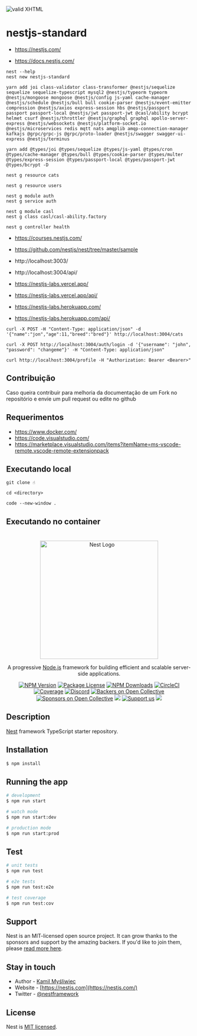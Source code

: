 [checkmark]: https://raw.githubusercontent.com/mozgbrasil/mozgbrasil.github.io/master/assets/images/logos/logo_32_32.png 'MOZG'

![valid XHTML][checkmark]

# nestjs-standard

- https://nestjs.com/

- https://docs.nestjs.com/

```
nest --help
nest new nestjs-standard

yarn add joi class-validator class-transformer @nestjs/sequelize sequelize sequelize-typescript mysql2 @nestjs/typeorm typeorm @nestjs/mongoose mongoose @nestjs/config js-yaml cache-manager @nestjs/schedule @nestjs/bull bull cookie-parser @nestjs/event-emitter compression @nestjs/axios express-session hbs @nestjs/passport passport passport-local @nestjs/jwt passport-jwt @casl/ability bcrypt helmet csurf @nestjs/throttler @nestjs/graphql graphql apollo-server-express @nestjs/websockets @nestjs/platform-socket.io @nestjs/microservices redis mqtt nats amqplib amqp-connection-manager kafkajs @grpc/grpc-js @grpc/proto-loader @nestjs/swagger swagger-ui-express @nestjs/terminus

yarn add @types/joi @types/sequelize @types/js-yaml @types/cron @types/cache-manager @types/bull @types/cookie-parser @types/multer @types/express-session @types/passport-local @types/passport-jwt @types/bcrypt -D

nest g resource cats

nest g resource users

nest g module auth
nest g service auth

nest g module casl
nest g class casl/casl-ability.factory

nest g controller health

```

- https://courses.nestjs.com/
- https://github.com/nestjs/nest/tree/master/sample

- http://localhost:3003/
- http://localhost:3004/api/

- https://nestjs-labs.vercel.app/
- https://nestjs-labs.vercel.app/api/

- https://nestjs-labs.herokuapp.com/
- https://nestjs-labs.herokuapp.com/api/

```
curl -X POST -H "Content-Type: application/json" -d '{"name":"jon","age":11,"breed":"bred"}' http://localhost:3004/cats

curl -X POST http://localhost:3004/auth/login -d '{"username": "john", "password": "changeme"}' -H "Content-Type: application/json"

curl http://localhost:3004/profile -H "Authorization: Bearer <Bearer>"
```

## Contribuição

Caso queira contribuir para melhoria da documentação de um Fork no repositório e envie um pull request ou edite no github

## Requerimentos

- https://www.docker.com/
- https://code.visualstudio.com/
- https://marketplace.visualstudio.com/items?itemName=ms-vscode-remote.vscode-remote-extensionpack

## Executando local

```
git clone ☝️

cd <directory>

code --new-window .
```

## Executando no container

#

<p align="center">
  <a href="http://nestjs.com/" target="blank"><img src="https://nestjs.com/img/logo_text.svg" width="320" alt="Nest Logo" /></a>
</p>

[circleci-image]: https://img.shields.io/circleci/build/github/nestjs/nest/master?token=abc123def456
[circleci-url]: https://circleci.com/gh/nestjs/nest

  <p align="center">A progressive <a href="http://nodejs.org" target="_blank">Node.js</a> framework for building efficient and scalable server-side applications.</p>
    <p align="center">
<a href="https://www.npmjs.com/~nestjscore" target="_blank"><img src="https://img.shields.io/npm/v/@nestjs/core.svg" alt="NPM Version" /></a>
<a href="https://www.npmjs.com/~nestjscore" target="_blank"><img src="https://img.shields.io/npm/l/@nestjs/core.svg" alt="Package License" /></a>
<a href="https://www.npmjs.com/~nestjscore" target="_blank"><img src="https://img.shields.io/npm/dm/@nestjs/common.svg" alt="NPM Downloads" /></a>
<a href="https://circleci.com/gh/nestjs/nest" target="_blank"><img src="https://img.shields.io/circleci/build/github/nestjs/nest/master" alt="CircleCI" /></a>
<a href="https://coveralls.io/github/nestjs/nest?branch=master" target="_blank"><img src="https://coveralls.io/repos/github/nestjs/nest/badge.svg?branch=master#9" alt="Coverage" /></a>
<a href="https://discord.gg/G7Qnnhy" target="_blank"><img src="https://img.shields.io/badge/discord-online-brightgreen.svg" alt="Discord"/></a>
<a href="https://opencollective.com/nest#backer" target="_blank"><img src="https://opencollective.com/nest/backers/badge.svg" alt="Backers on Open Collective" /></a>
<a href="https://opencollective.com/nest#sponsor" target="_blank"><img src="https://opencollective.com/nest/sponsors/badge.svg" alt="Sponsors on Open Collective" /></a>
  <a href="https://paypal.me/kamilmysliwiec" target="_blank"><img src="https://img.shields.io/badge/Donate-PayPal-ff3f59.svg"/></a>
    <a href="https://opencollective.com/nest#sponsor"  target="_blank"><img src="https://img.shields.io/badge/Support%20us-Open%20Collective-41B883.svg" alt="Support us"></a>
  <a href="https://twitter.com/nestframework" target="_blank"><img src="https://img.shields.io/twitter/follow/nestframework.svg?style=social&label=Follow"></a>
</p>
  <!--[![Backers on Open Collective](https://opencollective.com/nest/backers/badge.svg)](https://opencollective.com/nest#backer)
  [![Sponsors on Open Collective](https://opencollective.com/nest/sponsors/badge.svg)](https://opencollective.com/nest#sponsor)-->

## Description

[Nest](https://github.com/nestjs/nest) framework TypeScript starter repository.

## Installation

```bash
$ npm install
```

## Running the app

```bash
# development
$ npm run start

# watch mode
$ npm run start:dev

# production mode
$ npm run start:prod
```

## Test

```bash
# unit tests
$ npm run test

# e2e tests
$ npm run test:e2e

# test coverage
$ npm run test:cov
```

## Support

Nest is an MIT-licensed open source project. It can grow thanks to the sponsors and support by the amazing backers. If you'd like to join them, please [read more here](https://docs.nestjs.com/support).

## Stay in touch

- Author - [Kamil Myśliwiec](https://kamilmysliwiec.com)
- Website - [https://nestjs.com](https://nestjs.com/)
- Twitter - [@nestframework](https://twitter.com/nestframework)

## License

Nest is [MIT licensed](LICENSE).
